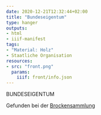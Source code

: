 ```yaml
---
date: 2020-12-21T12:32:44+02:00
title: "Bundeseigentum"
type: hanger
outputs:
- html
- iiif-manifest
tags:
- "Material: Holz"
- Staatliche Organisation
resources:
- src: "front.png"
  params:
    iiif: front/info.json
---
```

BUNDESEIGENTUM

<div class="source">Gefunden bei der <a href="https://www.neue-arbeit-brockensammlung.de/geschaefte/gebrauchtmoebelkaufhaus/">Brockensammlung</a></div>
